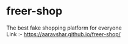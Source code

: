 # freer-shop
The best fake shopping platform 
for everyone <br>
Link :- https://aaravshar.github.io/freer-shop/
